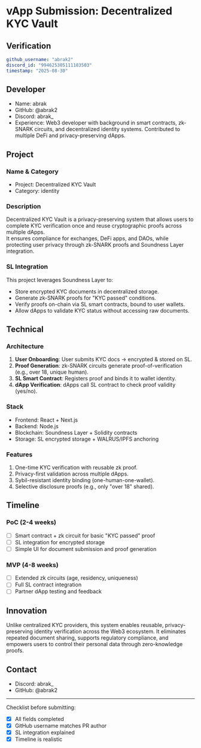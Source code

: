 # vApp Submission: Decentralized KYC Vault

## Verification
```yaml
github_username: "abrak2"
discord_id: "994625305111183503"
timestamp: "2025-08-30"
```

## Developer
- Name: abrak
- GitHub: @abrak2
- Discord: abrak_
- Experience: Web3 developer with background in smart contracts, zk-SNARK circuits, and decentralized identity systems. Contributed to multiple DeFi and privacy-preserving dApps.

## Project

### Name & Category
- Project: Decentralized KYC Vault
- Category: identity

### Description
Decentralized KYC Vault is a privacy-preserving system that allows users to complete KYC verification once and reuse cryptographic proofs across multiple dApps.  
It ensures compliance for exchanges, DeFi apps, and DAOs, while protecting user privacy through zk-SNARK proofs and Soundness Layer integration.

### SL Integration
This project leverages Soundness Layer to:
- Store encrypted KYC documents in decentralized storage.  
- Generate zk-SNARK proofs for "KYC passed" conditions.  
- Verify proofs on-chain via SL smart contracts, bound to user wallets.  
- Allow dApps to validate KYC status without accessing raw documents.  

## Technical

### Architecture
1. **User Onboarding**: User submits KYC docs → encrypted & stored on SL.  
2. **Proof Generation**: zk-SNARK circuits generate proof-of-verification (e.g., over 18, unique human).  
3. **SL Smart Contract**: Registers proof and binds it to wallet identity.  
4. **dApp Verification**: dApps call SL contract to check proof validity (yes/no).  

### Stack
- Frontend: React + Next.js  
- Backend: Node.js  
- Blockchain: Soundness Layer + Solidity contracts  
- Storage: SL encrypted storage + WALRUS/IPFS anchoring  

### Features
1. One-time KYC verification with reusable zk proof.  
2. Privacy-first validation across multiple dApps.  
3. Sybil-resistant identity binding (one-human-one-wallet).  
4. Selective disclosure proofs (e.g., only "over 18" shared).  

## Timeline

### PoC (2-4 weeks)
- [ ] Smart contract + zk circuit for basic "KYC passed" proof  
- [ ] SL integration for encrypted storage  
- [ ] Simple UI for document submission and proof generation  

### MVP (4-8 weeks)  
- [ ] Extended zk circuits (age, residency, uniqueness)  
- [ ] Full SL contract integration  
- [ ] Partner dApp testing and feedback  

## Innovation
Unlike centralized KYC providers, this system enables reusable, privacy-preserving identity verification across the Web3 ecosystem. It eliminates repeated document sharing, supports regulatory compliance, and empowers users to control their personal data through zero-knowledge proofs.  

## Contact
- Discord: abrak_  
- GitHub: @abrak2  

---

Checklist before submitting:
- [x] All fields completed  
- [x] GitHub username matches PR author  
- [x] SL integration explained  
- [x] Timeline is realistic  
